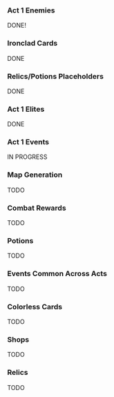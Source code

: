 ### Act 1 Enemies
DONE!

### Ironclad Cards
DONE

### Relics/Potions Placeholders
DONE

### Act 1 Elites
DONE

### Act 1 Events
IN PROGRESS

### Map Generation
TODO

### Combat Rewards
TODO

### Potions
TODO

### Events Common Across Acts
TODO

### Colorless Cards
TODO

### Shops
TODO

### Relics
TODO